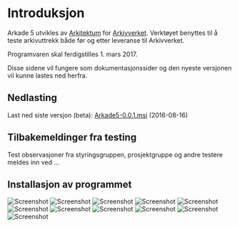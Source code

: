 # Introduksjon   

Arkade 5 utvikles av [Arkitektum](http://www.arkitektum.no) for [Arkivverket](http://www.arkivverket.no). Verktøyet benyttes til å teste arkivuttrekk både før og etter leveranse til Arkivverket.

Programvaren skal ferdigstilles 1. mars 2017. 

Disse sidene vil fungere som dokumentasjonssider og den nyeste versjonen vil kunne lastes ned herfra. 

## Nedlasting

Last ned siste versjon (beta): [Arkade5-0.0.1.msi](http://download.arkitektum.no/arkade/build/arkade5-setup-0.1.32.msi) (2016-08-16)
## Tilbakemeldinger fra testing
Test observasjoner fra styringsgruppen, prosjektgruppe og andre testere meldes inn ved ...

## Installasjon av programmet

![Screenshot](img/NedlastningerFilViser.png)
![Screenshot](img/WinSmartScreenWarning.png)
![Screenshot](img/ArkadeSetup_01.png)
![Screenshot](img/ArkadeSetup_02.png)
![Screenshot](img/ArkadeSetup_03.png)
![Screenshot](img/ArkadeSetup_04.png)
![Screenshot](img/ArkadeSetup_05.png)
![Screenshot](img/ArkadeSetup_06.png)
![Screenshot](img/RunTool.png)
![Screenshot](img/toolRunning.png)
![Screenshot](img/Uninstall_02.png)
